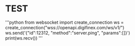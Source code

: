 # TEST
'''python
from websocket import create_connection
ws = create_connection("wss://openapi.digifinex.com/ws/v1/")
ws.send('{"id":12312, "method":"server.ping", "params":[]}')
print(ws.recv())
'''
